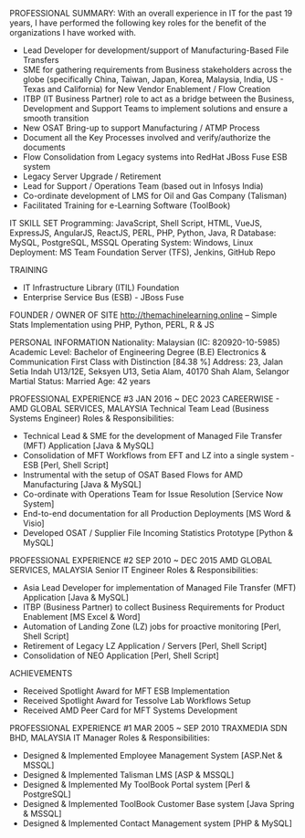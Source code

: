 PROFESSIONAL SUMMARY:
With an overall experience in IT for the past 19 years, I have performed the following key roles for
the benefit of the organizations I have worked with.
* Lead Developer for development/support of Manufacturing-Based File Transfers
* SME for gathering requirements from Business stakeholders across the globe
(specifically China, Taiwan, Japan, Korea, Malaysia, India, US - Texas and California) for New Vendor
Enablement / Flow Creation
* ITBP (IT Business Partner) role to act as a bridge between the Business, Development and Support
Teams to implement solutions and ensure a smooth transition
* New OSAT Bring-up to support Manufacturing / ATMP Process
* Document all the Key Processes involved and verify/authorize the documents
* Flow Consolidation from Legacy systems into RedHat JBoss Fuse ESB system
* Legacy Server Upgrade / Retirement
* Lead for Support / Operations Team (based out in Infosys India)
* Co-ordinate development of LMS for Oil and Gas Company (Talisman)
* Facilitated Training for e-Learning Software (ToolBook)

IT SKILL SET
Programming: JavaScript, Shell Script, HTML, VueJS, ExpressJS, AngularJS, ReactJS,
PERL, PHP, Python, Java, R
Database: MySQL, PostgreSQL, MSSQL
Operating System: Windows, Linux
Deployment: MS Team Foundation Server (TFS), Jenkins, GitHub Repo

TRAINING
* IT Infrastructure Library (ITIL) Foundation
* Enterprise Service Bus (ESB) - JBoss Fuse

FOUNDER / OWNER OF SITE
http://themachinelearning.online – Simple Stats Implementation using PHP, Python, PERL, R & JS

PERSONAL INFORMATION
Nationality: Malaysian (IC: 820920-10-5985)
Academic Level: Bachelor of Engineering Degree (B.E) Electronics & Communication
First Class with Distinction [84.38 %]
Address: 23, Jalan Setia Indah U13/12E, Seksyen U13, Setia Alam, 40170 Shah Alam, Selangor
Martial Status: Married Age: 42 years

PROFESSIONAL EXPERIENCE #3 JAN 2016 ~ DEC 2023
CAREERWISE - AMD GLOBAL SERVICES, MALAYSIA Technical Team Lead (Business Systems Engineer)
Roles & Responsibilities:
* Technical Lead & SME for the development of Managed File Transfer (MFT) Application [Java & MySQL]
* Consolidation of MFT Workflows from EFT and LZ into a single system - ESB [Perl, Shell Script]
* Instrumental with the setup of OSAT Based Flows for AMD Manufacturing [Java & MySQL]
* Co-ordinate with Operations Team for Issue Resolution [Service Now System]
* End-to-end documentation for all Production Deployments [MS Word & Visio]
* Developed OSAT / Supplier File Incoming Statistics Prototype [Python & MySQL]

PROFESSIONAL EXPERIENCE #2 SEP 2010 ~ DEC 2015
AMD GLOBAL SERVICES, MALAYSIA Senior IT Engineer
Roles & Responsibilities:
* Asia Lead Developer for implementation of Managed File Transfer (MFT) Application [Java & MySQL]
* ITBP (Business Partner) to collect Business Requirements for Product Enablement [MS Excel & Word]
* Automation of Landing Zone (LZ) jobs for proactive monitoring [Perl, Shell Script]
* Retirement of Legacy LZ Application / Servers [Perl, Shell Script]
* Consolidation of NEO Application [Perl, Shell Script]

ACHIEVEMENTS
* Received Spotlight Award for MFT ESB Implementation
* Received Spotlight Award for Tessolve Lab Workflows Setup
* Received AMD Peer Card for MFT Systems Development

PROFESSIONAL EXPERIENCE #1 MAR 2005 ~ SEP 2010
TRAXMEDIA SDN BHD, MALAYSIA IT Manager
Roles & Responsibilities:
* Designed & Implemented Employee Management System [ASP.Net & MSSQL]
* Designed & Implemented Talisman LMS [ASP & MSSQL]
* Designed & Implemented My ToolBook Portal system [Perl & PostgreSQL]
* Designed & Implemented ToolBook Customer Base system [Java Spring & MSSQL]
* Designed & Implemented Contact Management system [PHP & MySQL]
